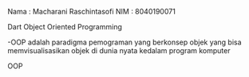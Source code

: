 Nama : Macharani Raschintasofi
NIM : 8040190071

Dart Object Oriented Programming

-OOP adalah paradigma pemograman yang berkonsep objek yang bisa memvisualisasikan objek di dunia nyata kedalam program komputer

OOP
